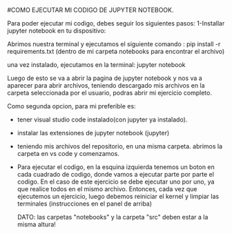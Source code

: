 #COMO EJECUTAR MI CODIGO DE JUPYTER NOTEBOOK.

Para poder ejecutar mi codigo, debes seguir los siguientes pasos:
1-Installar jupyter notebook en tu dispositivo:

Abrimos nuestra terminal y ejecutamos el siguiente comando : pip install -r requirements.txt (dentro de mi carpeta notebooks para encontrar el archivo)

una vez instalado, ejecutamos en la terminal: jupyter notebook

Luego de esto se va a abrir la pagina de jupyter notebook y nos va a aparecer para abrir archivos, teniendo descargado
mis archivos en la carpeta seleccionada por el usuario, podras abrir mi ejercicio completo.

Como segunda opcion, para mi preferible es:
- tener visual studio code instalado(con jupyter ya instalado).
- instalar las extensiones de jupyter notebook (jupyter)
- teniendo mis archivos del repositorio, en una misma carpeta. abrimos la carpeta en vs code y comenzamos.


- Para ejecutar el codigo, en la esquina izquierda tenemos un boton en cada cuadrado de codigo, donde vamos a ejecutar parte por parte
  el codigo. En el caso de este ejercicio se debe ejecutar uno por uno, ya que realice todos en el mismo archivo. Entonces, cada vez que
  ejecutemos un ejercicio, luego debemos reiniciar el kernel y limpiar las terminales (instrucciones en el panel de arriba)

  DATO: las carpetas "notebooks" y la carpeta "src" deben estar a la misma altura!

